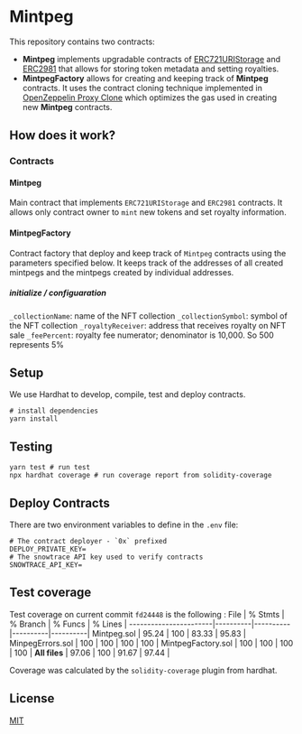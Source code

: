 # Mintpeg

This repository contains two contracts:

- **Mintpeg** implements upgradable contracts of [ERC721URIStorage](https://github.com/OpenZeppelin/openzeppelin-contracts-upgradeable/blob/master/contracts/token/ERC721/extensions/ERC721URIStorageUpgradeable.sol) and [ERC2981](https://github.com/OpenZeppelin/openzeppelin-contracts-upgradeable/blob/master/contracts/token/common/ERC2981Upgradeable.sol) that allows for storing token metadata and setting royalties.
- **MintpegFactory** allows for creating and keeping track of **Mintpeg** contracts. It uses the contract cloning technique implemented in [OpenZeppelin Proxy Clone](https://github.com/OpenZeppelin/openzeppelin-contracts/blob/master/contracts/proxy/Clones.sol) which optimizes the gas used in creating new **Mintpeg** contracts.

## How does it work?

### Contracts

#### Mintpeg

Main contract that implements `ERC721URIStorage` and `ERC2981` contracts. It allows only contract owner to `mint` new tokens and set royalty information.

#### MintpegFactory

Contract factory that deploy and keep track of `Mintpeg` contracts using the parameters specified below. It keeps track of the addresses of all created mintpegs and the mintpegs created by individual addresses.

##### initialize / configuaration

`_collectionName`: name of the NFT collection
`_collectionSymbol`: symbol of the NFT collection
`_royaltyReceiver`: address that receives royalty on NFT sale
`_feePercent`: royalty fee numerator; denominator is 10,000. So 500 represents 5%

## Setup

We use Hardhat to develop, compile, test and deploy contracts.

```
# install dependencies
yarn install
```

## Testing

```
yarn test # run test
npx hardhat coverage # run coverage report from solidity-coverage
```

## Deploy Contracts

There are two environment variables to define in the `.env` file:

```
# The contract deployer - `0x` prefixed
DEPLOY_PRIVATE_KEY=
# The snowtrace API key used to verify contracts
SNOWTRACE_API_KEY=
```

## Test coverage

Test coverage on current commit `fd24448` is the following :
File | % Stmts | % Branch | % Funcs | % Lines |
-----------------------|----------|----------|----------|----------|
Mintpeg.sol | 95.24 | 100 | 83.33 | 95.83 |
MinpegErrors.sol | 100 | 100 | 100 | 100 |
MintpegFactory.sol | 100 | 100 | 100 | 100 |
**All files** | 97.06 | 100 | 91.67 | 97.44 |

Coverage was calculated by the `solidity-coverage` plugin from hardhat.

## License

[MIT](LICENSE.txt)
